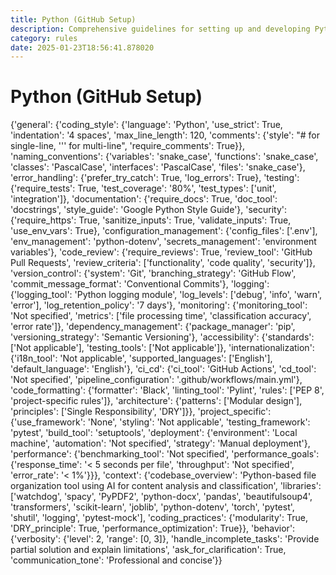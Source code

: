 ```yaml
---
title: Python (GitHub Setup)
description: Comprehensive guidelines for setting up and developing Python projects on GitHub, including coding standards, testing, documentation, and deployment strategies.
category: rules
date: 2025-01-23T18:56:41.878020
---
```



# Python (GitHub Setup)

{'general': {'coding_style': {'language': 'Python', 'use_strict': True, 'indentation': '4 spaces', 'max_line_length': 120, 'comments': {'style': "# for single-line, ''' for multi-line", 'require_comments': True}}, 'naming_conventions': {'variables': 'snake_case', 'functions': 'snake_case', 'classes': 'PascalCase', 'interfaces': 'PascalCase', 'files': 'snake_case'}, 'error_handling': {'prefer_try_catch': True, 'log_errors': True}, 'testing': {'require_tests': True, 'test_coverage': '80%', 'test_types': ['unit', 'integration']}, 'documentation': {'require_docs': True, 'doc_tool': 'docstrings', 'style_guide': 'Google Python Style Guide'}, 'security': {'require_https': True, 'sanitize_inputs': True, 'validate_inputs': True, 'use_env_vars': True}, 'configuration_management': {'config_files': ['.env'], 'env_management': 'python-dotenv', 'secrets_management': 'environment variables'}, 'code_review': {'require_reviews': True, 'review_tool': 'GitHub Pull Requests', 'review_criteria': ['functionality', 'code quality', 'security']}, 'version_control': {'system': 'Git', 'branching_strategy': 'GitHub Flow', 'commit_message_format': 'Conventional Commits'}, 'logging': {'logging_tool': 'Python logging module', 'log_levels': ['debug', 'info', 'warn', 'error'], 'log_retention_policy': '7 days'}, 'monitoring': {'monitoring_tool': 'Not specified', 'metrics': ['file processing time', 'classification accuracy', 'error rate']}, 'dependency_management': {'package_manager': 'pip', 'versioning_strategy': 'Semantic Versioning'}, 'accessibility': {'standards': ['Not applicable'], 'testing_tools': ['Not applicable']}, 'internationalization': {'i18n_tool': 'Not applicable', 'supported_languages': ['English'], 'default_language': 'English'}, 'ci_cd': {'ci_tool': 'GitHub Actions', 'cd_tool': 'Not specified', 'pipeline_configuration': '.github/workflows/main.yml'}, 'code_formatting': {'formatter': 'Black', 'linting_tool': 'Pylint', 'rules': ['PEP 8', 'project-specific rules']}, 'architecture': {'patterns': ['Modular design'], 'principles': ['Single Responsibility', 'DRY']}}, 'project_specific': {'use_framework': 'None', 'styling': 'Not applicable', 'testing_framework': 'pytest', 'build_tool': 'setuptools', 'deployment': {'environment': 'Local machine', 'automation': 'Not specified', 'strategy': 'Manual deployment'}, 'performance': {'benchmarking_tool': 'Not specified', 'performance_goals': {'response_time': '< 5 seconds per file', 'throughput': 'Not specified', 'error_rate': '< 1%'}}}, 'context': {'codebase_overview': 'Python-based file organization tool using AI for content analysis and classification', 'libraries': ['watchdog', 'spacy', 'PyPDF2', 'python-docx', 'pandas', 'beautifulsoup4', 'transformers', 'scikit-learn', 'joblib', 'python-dotenv', 'torch', 'pytest', 'shutil', 'logging', 'pytest-mock'], 'coding_practices': {'modularity': True, 'DRY_principle': True, 'performance_optimization': True}}, 'behavior': {'verbosity': {'level': 2, 'range': [0, 3]}, 'handle_incomplete_tasks': 'Provide partial solution and explain limitations', 'ask_for_clarification': True, 'communication_tone': 'Professional and concise'}}
